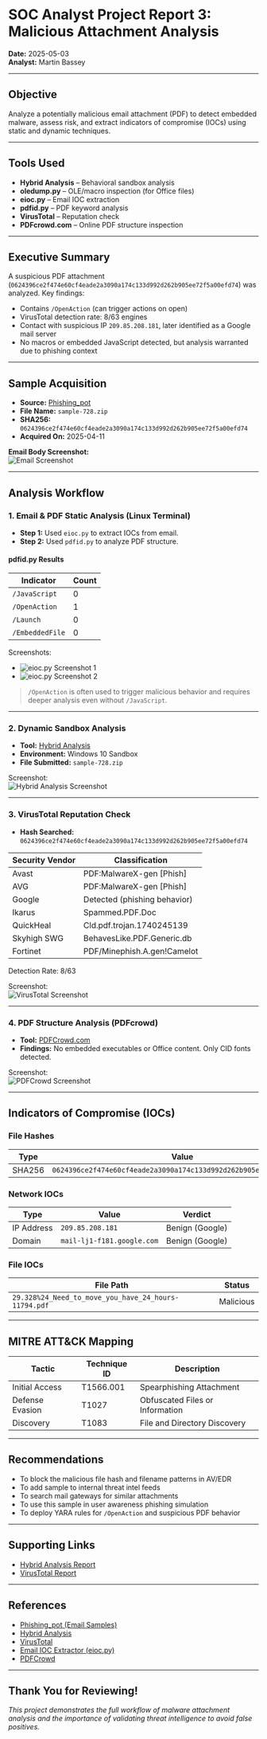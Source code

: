 # SOC Analyst Project Report 3: Malicious Attachment Analysis

**Date:** 2025-05-03  
**Analyst:** Martin Bassey

---

## Objective

Analyze a potentially malicious email attachment (PDF) to detect embedded malware, assess risk, and extract indicators of compromise (IOCs) using static and dynamic techniques.

---

## Tools Used

- **Hybrid Analysis** – Behavioral sandbox analysis  
- **oledump.py** – OLE/macro inspection (for Office files)  
- **eioc.py** – Email IOC extraction  
- **pdfid.py** – PDF keyword analysis  
- **VirusTotal** – Reputation check  
- **PDFcrowd.com** – Online PDF structure inspection

---

##  Executive Summary

A suspicious PDF attachment (`0624396ce2f474e60cf4eade2a3090a174c133d992d262b905ee72f5a00efd74`) was analyzed. Key findings:

- Contains `/OpenAction` (can trigger actions on open)
- VirusTotal detection rate: 8/63 engines  
- Contact with suspicious IP `209.85.208.181`, later identified as a Google mail server  
- No macros or embedded JavaScript detected, but analysis warranted due to phishing context

---

## Sample Acquisition

- **Source:** [Phishing_pot](https://github.com/rf-peixoto/phishing_pot)  
- **File Name:** `sample-728.zip`  
- **SHA256:** `0624396ce2f474e60cf4eade2a3090a174c133d992d262b905ee72f5a00efd74`  
- **Acquired On:** 2025-04-11  

**Email Body Screenshot:**  
![Email Screenshot](https://github.com/user-attachments/assets/263496f4-1246-48e4-a10a-16b814f7c3ba)

---

## Analysis Workflow

### 1. Email & PDF Static Analysis (Linux Terminal)

- **Step 1:** Used `eioc.py` to extract IOCs from email.
- **Step 2:** Used `pdfid.py` to analyze PDF structure.

#### pdfid.py Results

| Indicator        | Count |
|------------------|-------|
| `/JavaScript`    | 0     |
| `/OpenAction`    | 1     |
| `/Launch`        | 0     |
| `/EmbeddedFile`  | 0     |

Screenshots:  
- ![eioc.py Screenshot 1](https://github.com/user-attachments/assets/88f99b09-e19c-4bba-b814-1c96bf592015)  
- ![eioc.py Screenshot 2](https://github.com/user-attachments/assets/a6a03d08-2217-441c-b6d7-686cf74a58f0)

> `/OpenAction` is often used to trigger malicious behavior and requires deeper analysis even without `/JavaScript`.

---

### 2. Dynamic Sandbox Analysis

- **Tool:** [Hybrid Analysis](https://www.hybrid-analysis.com/)
- **Environment:** Windows 10 Sandbox
- **File Submitted:** `sample-728.zip`

Screenshot:  
![Hybrid Analysis Screenshot](https://github.com/user-attachments/assets/d6cca1e3-8446-440c-9aeb-d1b3f70b700d)

---

### 3. VirusTotal Reputation Check

- **Hash Searched:** `0624396ce2f474e60cf4eade2a3090a174c133d992d262b905ee72f5a00efd74`

| Security Vendor | Classification                         |
|------------------|----------------------------------------|
| Avast            | PDF:MalwareX-gen [Phish]               |
| AVG              | PDF:MalwareX-gen [Phish]               |
| Google           | Detected (phishing behavior)           |
| Ikarus           | Spammed.PDF.Doc                        |
| QuickHeal        | Cld.pdf.trojan.1740245139              |
| Skyhigh SWG      | BehavesLike.PDF.Generic.db             |
| Fortinet         | PDF/Minephish.A.gen!Camelot            |

Detection Rate: 8/63  

Screenshot:  
![VirusTotal Screenshot](https://github.com/user-attachments/assets/443deaa9-293f-4e26-a41b-511d91f20eb9)

---

### 4. PDF Structure Analysis (PDFcrowd)

- **Tool:** [PDFCrowd.com](https://pdfcrowd.com/)  
- **Findings:** No embedded executables or Office content. Only CID fonts detected.

Screenshot:  
![PDFCrowd Screenshot](https://github.com/user-attachments/assets/4e7a6854-04ee-4aae-b343-f5b9fedc4689)

---

## Indicators of Compromise (IOCs)

### File Hashes

| Type     | Value                                                                 |
|----------|-----------------------------------------------------------------------|
| SHA256   | `0624396ce2f474e60cf4eade2a3090a174c133d992d262b905ee72f5a00efd74`    |

### Network IOCs

| Type       | Value                           | Verdict         |
|------------|----------------------------------|------------------|
| IP Address | `209.85.208.181`                | Benign (Google) |
| Domain     | `mail-lj1-f181.google.com`      | Benign (Google) |

### File IOCs

| File Path                                                | Status     |
|----------------------------------------------------------|------------|
| `29.328%24_Need_to_move_you_have_24_hours-11794.pdf`     | Malicious  |


---

## MITRE ATT&CK Mapping

| Tactic           | Technique ID | Description                        |
|------------------|--------------|------------------------------------|
| Initial Access   | T1566.001    | Spearphishing Attachment           |
| Defense Evasion  | T1027        | Obfuscated Files or Information    |
| Discovery        | T1083        | File and Directory Discovery       |

---

## Recommendations

- To block the malicious file hash and filename patterns in AV/EDR
- To add sample to internal threat intel feeds
- To search mail gateways for similar attachments
- To use this sample in user awareness phishing simulation
- To deploy YARA rules for `/OpenAction` and suspicious PDF behavior

---

## Supporting Links

- [Hybrid Analysis Report](https://www.hybrid-analysis.com/sample/5ab72dfe878fb1c79e1a3921f9cce65b547b8f4d614ff164b9100a04d07e2110)  
- [VirusTotal Report](https://www.virustotal.com/gui/file/0624396ce2f474e60cf4eade2a3090a174c133d992d262b905ee72f5a00efd74/detection)

---

## References

- [Phishing_pot (Email Samples)](https://github.com/rf-peixoto/phishing_pot)  
- [Hybrid Analysis](https://www.hybrid-analysis.com/)  
- [VirusTotal](https://www.virustotal.com/)  
- [Email IOC Extractor (eioc.py)](https://github.com/MalwareCube/Email-IOC-Extractor/blob/main/eioc.py)  
- [PDFCrowd](https://pdfcrowd.com/)

---

## Thank You for Reviewing!

*This project demonstrates the full workflow of malware attachment analysis and the importance of validating threat intelligence to avoid false positives.*
